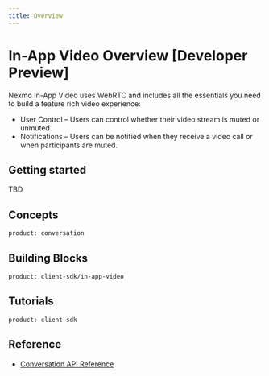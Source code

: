 ```yaml
---
title: Overview
---
```


# In-App Video Overview [Developer Preview]

Nexmo In-App Video uses WebRTC and includes all the essentials you need to build a feature rich video experience:

* User Control – Users can control whether their video stream is muted or unmuted.
* Notifications  – Users can be notified when they receive a video call or when participants are muted.

## Getting started

TBD

## Concepts

```concept_list
product: conversation
```

## Building Blocks

```building_block_list
product: client-sdk/in-app-video
```

## Tutorials

```tutorials
product: client-sdk
```

## Reference

* [Conversation API Reference](/api/conversation)
